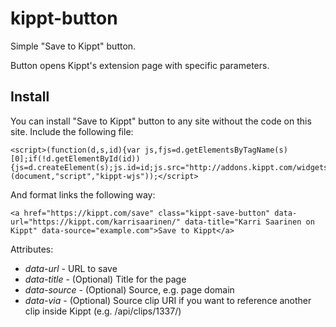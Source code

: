 # kippt-button

Simple "Save to Kippt" button.

Button opens Kippt's extension page with specific parameters.

## Install

You can install "Save to Kippt" button to any site without the code on this site. Include the following file:

    <script>(function(d,s,id){var js,fjs=d.getElementsByTagName(s)[0];if(!d.getElementById(id)){js=d.createElement(s);js.id=id;js.src="http://addons.kippt.com/widgets.js";fjs.parentNode.insertBefore(js,fjs);}}(document,"script","kippt-wjs"));</script>

And format links the following way:

    <a href="https://kippt.com/save" class="kippt-save-button" data-url="https://kippt.com/karrisaarinen/" data-title="Karri Saarinen on Kippt" data-source="example.com">Save to Kippt</a>

Attributes:

- _data-url_ - URL to save
- _data-title_ - (Optional) Title for the page
- _data-source_ - (Optional) Source, e.g. page domain
- _data-via_ - (Optional) Source clip URI if you want to reference another clip inside Kippt (e.g. /api/clips/1337/)
